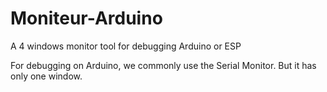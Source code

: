 # Moniteur-Arduino
A 4 windows monitor tool for debugging Arduino or ESP

For debugging on Arduino, we commonly use the Serial Monitor. But it has only one window. 

